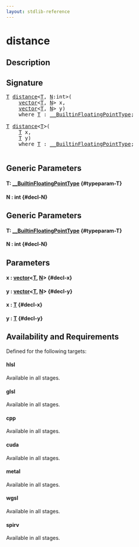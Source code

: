 ```yaml
---
layout: stdlib-reference
---
```


# distance

## Description





## Signature 

<pre>
<a href="/stdlib-reference/global-decls/distance#typeparam-T" class="code_type">T</a> <a href="/stdlib-reference/global-decls/distance">distance</a>&lt;<a href="/stdlib-reference/global-decls/distance#typeparam-T" class="code_type">T</a>, <a href="/stdlib-reference/global-decls/distance#typeparam-N" class="code_var">N</a>:int&gt;(
    <a href="/stdlib-reference/types/vector/index">vector</a>&lt;<a href="/stdlib-reference/types/vector/index#typeparam-T" class="code_type">T</a>, <a href="/stdlib-reference/types/vector/index#typeparam-N" class="code_var">N</a>&gt; <span class='code_param'>x</span>,
    <a href="/stdlib-reference/types/vector/index">vector</a>&lt;<a href="/stdlib-reference/types/vector/index#typeparam-T" class="code_type">T</a>, <a href="/stdlib-reference/types/vector/index#typeparam-N" class="code_var">N</a>&gt; <span class='code_param'>y</span>)
    <span class='code_keyword'>where</span> <a href="/stdlib-reference/global-decls/distance#typeparam-T" class="code_type">T</a> : <a href="/stdlib-reference/interfaces/BuiltinFloatingPointType/index">__BuiltinFloatingPointType</a>;

<a href="/stdlib-reference/global-decls/distance#typeparam-T" class="code_type">T</a> <a href="/stdlib-reference/global-decls/distance">distance</a>&lt;<a href="/stdlib-reference/global-decls/distance#typeparam-T" class="code_type">T</a>&gt;(
    <a href="/stdlib-reference/global-decls/distance#typeparam-T" class="code_type">T</a> <span class='code_param'>x</span>,
    <a href="/stdlib-reference/global-decls/distance#typeparam-T" class="code_type">T</a> <span class='code_param'>y</span>)
    <span class='code_keyword'>where</span> <a href="/stdlib-reference/global-decls/distance#typeparam-T" class="code_type">T</a> : <a href="/stdlib-reference/interfaces/BuiltinFloatingPointType/index">__BuiltinFloatingPointType</a>;

</pre>

## Generic Parameters

#### T: [\_\_BuiltinFloatingPointType](/stdlib-reference/interfaces/BuiltinFloatingPointType/index) {#typeparam-T}
#### N  : int {#decl-N}

## Generic Parameters

#### T: [\_\_BuiltinFloatingPointType](/stdlib-reference/interfaces/BuiltinFloatingPointType/index) {#typeparam-T}
#### N  : int {#decl-N}

## Parameters

#### x  : [vector](/stdlib-reference/types/vector/index)\<[T](/stdlib-reference/types/vector/index#typeparam-T), [N](/stdlib-reference/types/vector/index#typeparam-N)\> {#decl-x}
#### y  : [vector](/stdlib-reference/types/vector/index)\<[T](/stdlib-reference/types/vector/index#typeparam-T), [N](/stdlib-reference/types/vector/index#typeparam-N)\> {#decl-y}
#### x  : [T](/stdlib-reference/global-decls/distance#typeparam-T) {#decl-x}
#### y  : [T](/stdlib-reference/global-decls/distance#typeparam-T) {#decl-y}

## Availability and Requirements

Defined for the following targets:

#### hlsl
Available in all stages.

#### glsl
Available in all stages.

#### cpp
Available in all stages.

#### cuda
Available in all stages.

#### metal
Available in all stages.

#### wgsl
Available in all stages.

#### spirv
Available in all stages.



